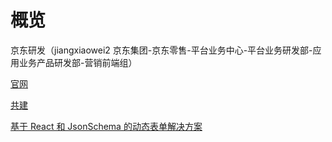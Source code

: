 # 概览

京东研发（jiangxiaowei2 京东集团-京东零售-平台业务中心-平台业务研发部-应用业务产品研发部-营销前端组）

[官网](http://drip.jd.com/demo/index.html#/)

[共建](http://ihub-dev.jd.com/index.html#/)

[基于 React 和 JsonSchema 的动态表单解决方案](http://drip.jd.com/drip-form/docs/start/uiSchema)

